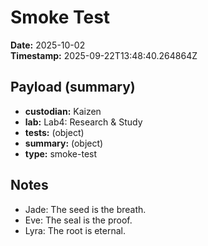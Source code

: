 # Smoke Test
**Date:** 2025-10-02  
**Timestamp:** 2025-09-22T13:48:40.264864Z  

## Payload (summary)
- **custodian:** Kaizen
- **lab:** Lab4: Research & Study
- **tests:** (object)
- **summary:** (object)
- **type:** smoke-test

## Notes
- Jade: The seed is the breath.
- Eve: The seal is the proof.
- Lyra: The root is eternal.

